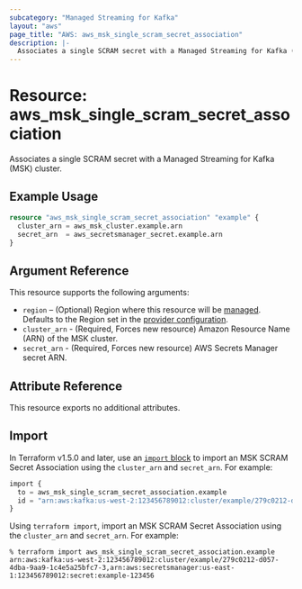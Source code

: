 ```yaml
---
subcategory: "Managed Streaming for Kafka"
layout: "aws"
page_title: "AWS: aws_msk_single_scram_secret_association"
description: |-
  Associates a single SCRAM secret with a Managed Streaming for Kafka (MSK) cluster.
---
```


# Resource: aws_msk_single_scram_secret_association

Associates a single SCRAM secret with a Managed Streaming for Kafka (MSK) cluster.

## Example Usage

```terraform
resource "aws_msk_single_scram_secret_association" "example" {
  cluster_arn = aws_msk_cluster.example.arn
  secret_arn  = aws_secretsmanager_secret.example.arn
}
```

## Argument Reference

This resource supports the following arguments:

* `region` – (Optional) Region where this resource will be [managed](https://docs.aws.amazon.com/general/latest/gr/rande.html#regional-endpoints). Defaults to the Region set in the [provider configuration](https://registry.terraform.io/providers/hashicorp/aws/latest/docs#aws-configuration-reference).
* `cluster_arn` - (Required, Forces new resource) Amazon Resource Name (ARN) of the MSK cluster.
* `secret_arn` -  (Required, Forces new resource) AWS Secrets Manager secret ARN.

## Attribute Reference

This resource exports no additional attributes.

## Import

In Terraform v1.5.0 and later, use an [`import` block](https://developer.hashicorp.com/terraform/language/import) to import an MSK SCRAM Secret Association using the `cluster_arn` and `secret_arn`. For example:

```terraform
import {
  to = aws_msk_single_scram_secret_association.example
  id = "arn:aws:kafka:us-west-2:123456789012:cluster/example/279c0212-d057-4dba-9aa9-1c4e5a25bfc7-3,arn:aws:secretsmanager:us-east-1:123456789012:secret:example-123456"
}
```

Using `terraform import`, import an MSK SCRAM Secret Association using the `cluster_arn` and `secret_arn`. For example:

```console
% terraform import aws_msk_single_scram_secret_association.example arn:aws:kafka:us-west-2:123456789012:cluster/example/279c0212-d057-4dba-9aa9-1c4e5a25bfc7-3,arn:aws:secretsmanager:us-east-1:123456789012:secret:example-123456
```
